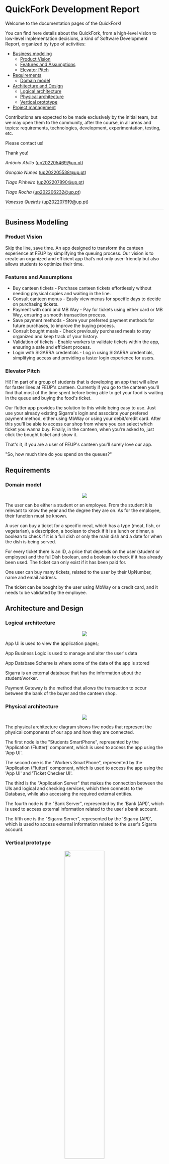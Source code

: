 # QuickFork Development Report

Welcome to the documentation pages of the QuickFork!

You can find here details about the QuickFork, from a high-level vision to low-level implementation decisions, a kind of Software Development Report, organized by type of activities:

* [Business modeling](#Business-Modelling)
  * [Product Vision](#Product-Vision)
  * [Features and Assumptions](#Features-and-Assumptions)
  * [Elevator Pitch](#Elevator-pitch)
* [Requirements](#Requirements)
  * [Domain model](#Domain-model)
* [Architecture and Design](#Architecture-And-Design)
  * [Logical architecture](#Logical-Architecture)
  * [Physical architecture](#Physical-Architecture)
  * [Vertical prototype](#Vertical-Prototype)
* [Project management](#Project-Management)

Contributions are expected to be made exclusively by the initial team, but we may open them to the community, after the course, in all areas and topics: requirements, technologies, development, experimentation, testing, etc.

Please contact us!

Thank you!

*António Abílio* (up202205469@up.pt)

*Gonçalo Nunes* (up202205538@up.pt)

*Tiago Pinheiro* (up202207890@up.pt)

*Tiago Rocha* (up202206232@up.pt)

*Vanessa Queirós* (up202207919@up.pt)

---
## Business Modelling

### Product Vision

Skip the line, save time. An app designed to transform the canteen experience at FEUP by simplifying the queuing process. Our vision is to create an organized and efficient app that’s not only user-friendly but also allows students to optimize their time.

### Features and Assumptions
- Buy canteen tickets - Purchase canteen tickets effortlessly without needing physical copies and waiting in the line.
- Consult canteen menus - Easily view menus for specific days to decide on purchasing tickets.
- Payment with card and MB Way - Pay for tickets using either card or MB Way, ensuring a smooth transaction process.
- Save payment methods - Store your preferred payment methods for future purchases, to improve the buying process.
- Consult bought meals - Check previously purchased meals to stay organized and keep track of your history.
- Validation of tickets - Enable workers to validate tickets within the app, ensuring a safe and efficient process.
- Login with SIGARRA credentials - Log in using SIGARRA credentials, simplifying access and providing a faster login experience for users.

### Elevator Pitch
Hi! I'm part of a group of students that is developing an app that will allow for faster lines at FEUP's canteen. Currently if you go to the canteen you'll find that most of the time spent before being able to get your food is waiting in the queue and buying the food's ticket.

Our flutter app provides the solution to this while being easy to use. Just use your already existing Sigarra's login and associate your prefered payment method, either using MbWay or using your debit/credit card. After this you'll be able to access our shop from where you can select which ticket you wanna buy. Finally, in the canteen, when you're asked to, just click the bought ticket and show it.

That's it, if you are a user of FEUP's canteen you'll surely love our app.

"So, how much time do you spend on the queues?"


## Requirements

### Domain model

<p align="center" justify="center">
  <img src="https://github.com/FEUP-LEIC-ES-2023-24/2LEIC18T2/blob/2eb6f1bea2a86e18a017122e3141f1a873e62d38/images/classDiagram.png?raw=true"/>
</p>

The user can be either a student or an employee. From the student it is relevant to know the year and the degree they are on. As for the employee, their function must be known.

A user can buy a ticket for a specific meal, which has a type (meat, fish, or vegetarian), a description, a boolean to check if it is a lunch or dinner, a boolean to check if it is a full dish or only the main dish and a date for when the dish is being served.

For every ticket there is an ID, a price that depends on the user (student or employee) and the fullDish boolean, and a boolean to check if it has already been used. The ticket can only exist if it has been paid for.

One user can buy many tickets, related to the user by their UpNumber, name and email address.

The ticket can be bought by the user using MbWay or a credit card, and it needs to be validated by the employee.

## Architecture and Design

### Logical architecture

<p align="center" justify="center">
  <img src="https://github.com/FEUP-LEIC-ES-2023-24/2LEIC18T2/blob/becca77738264bed0cfa3b8cc3a72b8dd9e52ebc/images/LogicalView.png?raw=true"/>
</p>

App UI is used to view the application pages;

App Business Logic is used to manage and alter the user's data

App Database Scheme is where some of the data of the app is stored

Sigarra is an external database that has the information about the student/worker.

Payment Gateway is the method that allows the transaction to occur between the bank of the buyer and the canteen shop.

### Physical architecture

<p align="center" justify="center">
  <img src="https://github.com/FEUP-LEIC-ES-2023-24/2LEIC18T2/blob/becca77738264bed0cfa3b8cc3a72b8dd9e52ebc/images/DeploymentView.png?raw=true"/>
</p>

The physical architecture diagram shows five nodes that represent the physical components of our app and how they are connected.

The first node is the "Students SmartPhone", represented by the 'Application (Flutter)' component, which is used to access the app using the 'App UI'.

The second one is the "Workers SmartPhone", represented by the 'Application (Flutter)' component, which is used to access the app using the 'App UI' and 'Ticket Checker UI'.

The third is the "Application Server" that makes the connection between the UIs and logical and checking services, which then connects to the Database, while also accessing the required external entities.

The fourth node is the "Bank Server", represented by the 'Bank (API)', which is used to access external information related to the user's bank account.

The fifth one is the "Sigarra Server", represented by the 'Sigarra (API)', which is used to access external information related to the user's Sigarra account.

### Vertical prototype
<p align="center" justify="center">
  <img src="https://github.com/FEUP-LEIC-ES-2023-24/2LEIC18T2/blob/d8b1a24db565edbf4bbcbb71a105e8953603d12f/images/Prototype.jpeg?raw=true" width="50%"/>
</p>

A vertical prototype was created with a simple menu, using both flutter and firebase, which will be used later on to keep track of crucial information.

## Project management

* Backlog management: [Github Projects Board](https://github.com/orgs/FEUP-LEIC-ES-2023-24/projects/16)
* Release management:
  * [v0.0.2](https://github.com/FEUP-LEIC-ES-2023-24/2LEIC18T2/releases/tag/apk_release_sprint_0)
  * [v1.0.0](https://github.com/FEUP-LEIC-ES-2023-24/2LEIC18T2/releases/tag/apk_release_sprint_1)
  * [v2.0.0](https://github.com/FEUP-LEIC-ES-2023-24/2LEIC18T2/releases/tag/apk_release_sprint_2)
* Sprint planning and retrospectives:

### Sprint 0

>   ### Github Projects Board
>  
>   #### Beginning
>   <p align="center" justify="center">
>  <img src="https://github.com/FEUP-LEIC-ES-2023-24/2LEIC18T2/blob/74f14b856d2c1c0fc31c95db8e8eca2a86d407c7/images/product_backlog_s0b.png" width="100%"/>
>   </p>
>
>   ### Retrospectives
>
>   This sprint does not add any valuable functions to the app. The current state of the app is a simple menu with simple buttons. We also planned ahead the project, by establishing the workflow.

### Sprint 1

>   ### Github Projects Board
>
>   #### Beginning
>   <p align="center" justify="center">
>  <img src="https://github.com/FEUP-LEIC-ES-2023-24/2LEIC18T2/blob/0c7c2824ceb12357423daca9438fc6c4cf733223/images/sprint1_beginning.png" width="100%"/>
>   </p>
>
>   #### End
>   <p align="center" justify="center">
>  <img src="https://github.com/FEUP-LEIC-ES-2023-24/2LEIC18T2/blob/0c7c2824ceb12357423daca9438fc6c4cf733223/images/sprint1_end.png" width="100%"/>
>   </p>
>
>   ### Retrospectives
>
>   In this sprint we did:
>   - An interactive menu
>   - The possibility to buy tickets and pay them with a card or MBWay
> 
>   What went well:
>   - We managed to do everything we had planned
>   - Integration between FlutterFlow and Flutter
>
>   What we will do differently:
>   - More meetings during the sprint
>   - Better division of work
>
>   What still puzzles me is:
>   - Working with Flutter
>   - Automation tests
>
>   Team Wishes:
>   - Better time management
>   - Better team work

### Sprint 2

>   ### Github Projects Board
>
>   #### Beginning
>   <p align="center" justify="center">
>  <img src="https://github.com/FEUP-LEIC-ES-2023-24/2LEIC18T2/blob/ca04908cb732c5fe4a6bc32e55b32f5154e6fa44/images/sprint2_beginning.png" width="100%"/>
>   </p>
>
>   #### End
>   <p align="center" justify="center">
>  <img src="https://github.com/FEUP-LEIC-ES-2023-24/2LEIC18T2/blob/9d4548e1a00298cac6b065506f7e000c0788c2ab/images/sprint2_end.png" width="100%"/>
>   </p>
>
>   ### Retrospectives
>
>   In this sprint we did:
>   - All tickets have a unique QR Code
>   - We added a worker login
>   - We added a page where workers can validate the tickets
>   - The possibility of saving payment methods (MBWay and card)
>
>   What went well:
>   - We managed to do everything we had planned
>   - Division of work
>   - The use of pair programming, improved the efficiency of the group
>
>   What we will do differently:
>   - Manage the time better
>
>   What still puzzles me is:
>   - Unit Tests
>
>   Team Wishes:
>   - Better team communication
